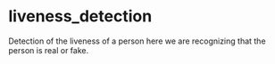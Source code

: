 # liveness_detection
Detection of the liveness of a person here we are recognizing that the person is real or fake.
